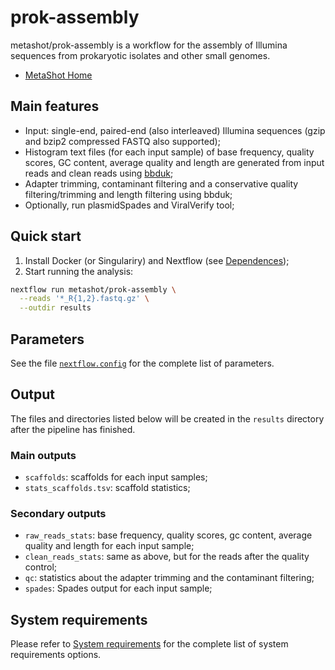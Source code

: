# prok-assembly

metashot/prok-assembly is a workflow for the assembly of Illumina sequences from
prokaryotic isolates and other small genomes.

- [MetaShot Home](https://metashot.github.io/)

## Main features

- Input: single-end, paired-end (also interleaved) Illumina sequences (gzip and
  bzip2 compressed FASTQ also supported);
- Histogram text files (for each input sample) of base frequency, quality
  scores, GC content, average quality and length are generated from input reads
  and clean reads using
  [bbduk](https://jgi.doe.gov/data-and-tools/bbtools/bb-tools-user-guide/bbduk-guide/);
- Adapter trimming, contaminant filtering and a conservative quality
  filtering/trimming and length filtering using bbduk;
- Optionally, run plasmidSpades and ViralVerify tool;

## Quick start

1. Install Docker (or Singulariry) and Nextflow (see
   [Dependences](https://metashot.github.io/#dependencies));
1. Start running the analysis:
   
  ```bash
  nextflow run metashot/prok-assembly \
    --reads '*_R{1,2}.fastq.gz' \
    --outdir results
  ```

## Parameters
See the file [`nextflow.config`](nextflow.config) for the complete list of
parameters.

## Output
The files and directories listed below will be created in the `results` directory
after the pipeline has finished.

### Main outputs
- `scaffolds`: scaffolds for each input samples;
- `stats_scaffolds.tsv`: scaffold statistics;

### Secondary outputs

- `raw_reads_stats`: base frequency, quality scores, gc content, average
  quality and length for each input sample;
- `clean_reads_stats`: same as above, but for the reads after the quality
  control;
- `qc`: statistics about the adapter trimming and the contaminant filtering;
- `spades`: Spades output for each input sample;


## System requirements
Please refer to [System
requirements](https://metashot.github.io/#system-requirements) for the complete
list of system requirements options.